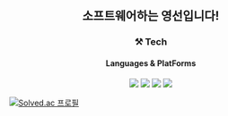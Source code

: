 <h2 align='center'>소프트웨어하는 영선입니다!</h2>

<div align='center'>  
    <h3>⚒️ Tech</h3>   
    <h4>Languages & PlatForms</h4> 
    <div align='center'>
        <img src="https://img.shields.io/badge/C-A8B9CC?logo=c&logoColor=fff&style=for-the-badge">
        <img src="https://img.shields.io/badge/C%2B%2B-00599C?logo=cplusplus&logoColor=fff&style=for-the-badge">
        <img src="https://img.shields.io/badge/Python-3776AB?logo=python&logoColor=fff&style=for-the-badge">
        <img src="https://img.shields.io/badge/PyTorch-EE4C2C?logo=pytorch&logoColor=fff&style=for-the-badge">
    </div>
</div>

[![Solved.ac 프로필](http://mazassumnida.wtf/api/v2/generate_badge?boj=bbang_ssn)](https://solved.ac/bbang_ssn)
